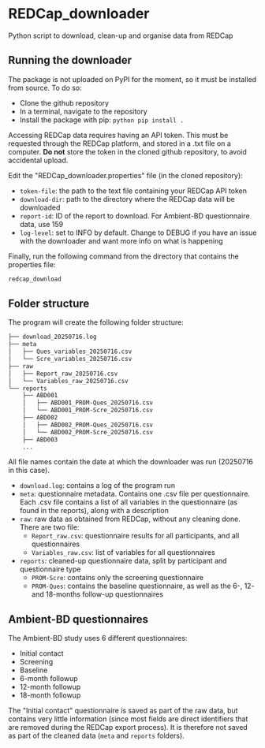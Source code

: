 # REDCap_downloader

Python script to download, clean-up and organise data from REDCap

## Running the downloader

The package is not uploaded on PyPI for the moment, so it must be installed from source. To do so:

- Clone the github repository
- In a terminal, navigate to the repository
- Install the package with pip: `python pip install .`

Accessing REDCap data requires having an API token. This must be requested through the REDCap platform, and stored in a .txt file on a computer. **Do not** store the token in the cloned github repository, to avoid accidental upload.

Edit the "REDCap_downloader.properties" file (in the cloned repository):

- `token-file`: the path to the text file containing your REDCap API token
- `download-dir`: path to the directory where the REDCap data will be downloaded
- `report-id`: ID of the report to download. For Ambient-BD questionnaire data, use 159
- `log-level`: set to INFO by default. Change to DEBUG if you have an issue with the downloader and want more info on what is happening

Finally, run the following command from the directory that contains the properties file:

```bash
redcap_download
```

## Folder structure

The program will create the following folder structure:

```markdown
├── download_20250716.log
├── meta
│   ├── Ques_variables_20250716.csv
│   └── Scre_variables_20250716.csv
├── raw
│   ├── Report_raw_20250716.csv
│   └── Variables_raw_20250716.csv
└── reports
    ├── ABD001
    │   ├── ABD001_PROM-Ques_20250716.csv
    │   └── ABD001_PROM-Scre_20250716.csv
    ├── ABD002
    │   ├── ABD002_PROM-Ques_20250716.csv
    │   └── ABD002_PROM-Scre_20250716.csv
    ├── ABD003
    ...
```

All file names contain the date at which the downloader was run (20250716 in this case).

- `download.log`: contains a log of the program run
- `meta`: questionnaire metadata. Contains one .csv file per questionnaire. Each .csv file contains a list of all variables in the questionnaire (as found in the reports), along with a description
- `raw`: raw data as obtained from REDCap, without any cleaning done. There are two file:
  - `Report_raw.csv`: questionnaire results for all participants, and all questionnaires
  - `Variables_raw.csv`: list of variables for all questionnaires
- `reports`: cleaned-up questionnaire data, split by participant and questionnaire type
  - `PROM-Scre`: contains only the screening questionnaire
  - `PROM-Ques`: contains the baseline questionnaire, as well as the 6-, 12- and 18-months follow-up questionnaires

## Ambient-BD questionnaires

The Ambient-BD study uses 6 different questionnaires:

- Initial contact
- Screening
- Baseline
- 6-month followup
- 12-month followup
- 18-month followup

The "Initial contact" questionnaire is saved as part of the raw data, but contains very little information (since most fields are direct identifiers that are removed during the REDCap export process). It is therefore not saved as part of the cleaned data (`meta` and `reports` folders).
